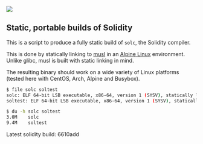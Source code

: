 <a href='https://travis-ci.org/rainbeam/solidity-static'> <img src='https://travis-ci.org/rainbeam/solidity-static.svg?branch=master'> </a>

## Static, portable builds of Solidity

This is a script to produce a fully static build of `solc`, the
Solidity compiler.

This is done by statically linking to [musl] in an [Alpine Linux][alpine]
environment. Unlike glibc, musl is built with static linking in
mind.

[musl]: http://www.musl-libc.org/
[alpine]: http://www.alpinelinux.org/

The resulting binary should work on a wide variety of Linux
platforms (tested here with CentOS, Arch, Alpine and Busybox).

```bash
$ file solc soltest
solc: ELF 64-bit LSB executable, x86-64, version 1 (SYSV), statically linked, stripped
soltest: ELF 64-bit LSB executable, x86-64, version 1 (SYSV), statically linked, stripped
```

```bash
$ du -h solc soltest
3.0M    solc
9.4M    soltest
```

Latest solidity build: 6610add
